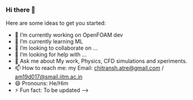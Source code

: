 ### Hi there 👋

Here are some ideas to get you started:

- 🔭 I’m currently working on OpenFOAM dev
- 🌱 I’m currently learning ML
- 👯 I’m looking to collaborate on ...
- 🤔 I’m looking for help with ...
- 💬 Ask me about My work, Physics, CFD simulations and xperiments.
- 📫 How to reach me: my Email: chitransh.atre@gmail.com / am19d017@smail.iitm.ac.in
- 😄 Pronouns: He/Him
- ⚡ Fun fact: To be updated
-->

